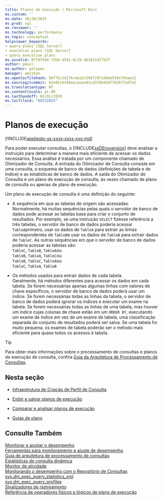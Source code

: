 ```yaml
---
title: Planos de execução | Microsoft Docs
ms.custom: ''
ms.date: 10/28/2015
ms.prod: sql
ms.reviewer: ''
ms.technology: performance
ms.topic: conceptual
helpviewer_keywords:
- query plans [SQL Server]
- execution plans [SQL Server]
- query execution plans
ms.assetid: 07f8f594-75b4-4591-8c29-d63811d7753f
author: pmasl
ms.author: pelopes
manager: amitban
ms.openlocfilehash: 9bf75c2d176c4ea2c596f29f1ddda910e794ae12
ms.sourcegitcommit: b2e81cb349eecacee91cd3766410ffb3677ad7e2
ms.translationtype: HT
ms.contentlocale: pt-BR
ms.lasthandoff: 02/01/2020
ms.locfileid: "68232025"
---
```

# <a name="execution-plans"></a>Planos de execução
[!INCLUDE[appliesto-ss-xxxx-xxxx-xxx-md](../../includes/appliesto-ss-xxxx-xxxx-xxx-md.md)]

Para poder executar consultas, o [!INCLUDE[ssDEnoversion](../../includes/ssdenoversion-md.md)] deve analisar a instrução para determinar a maneira mais eficiente de acessar os dados necessários. Essa análise é tratada por um componente chamado de Otimizador de Consulta. A entrada do Otimizador de Consulta consiste em uma consulta, o esquema de banco de dados (definições de tabela e de índice) e as estatísticas de banco de dados. A saída do Otimizador de Consulta é um plano de execução de consulta, às vezes chamado de plano de consulta ou apenas de plano de execução.   

Um plano de execução de consulta é uma definição do seguinte: 

* A sequência em que as tabelas de origem são acessadas.  
  Normalmente, há muitas sequências pelas quais o servidor de banco de dados pode acessar as tabelas base para criar o conjunto de resultados. Por exemplo, se uma instrução `SELECT` fizesse referência a três tabelas, o servidor de banco de dados poderia acessar `TableA`primeiro, usar os dados de `TableA` para extrair as linhas correspondentes de `TableB`e usar os dados de `TableB` para extrair dados de `TableC`. As outras sequências em que o servidor de banco de dados poderia acessar as tabelas são:  
  `TableC`, `TableB`, `TableA`ou  
  `TableB`, `TableA`, `TableC`ou  
  `TableB`, `TableC`, `TableA`ou  
  `TableC`, `TableA`, `TableB`  

* Os métodos usados para extrair dados de cada tabela.  
  Geralmente, há métodos diferentes para acessar os dados em cada tabela. Se forem necessárias apenas algumas linhas com valores de chave específicos, o servidor de banco de dados poderá usar um índice. Se forem necessárias todas as linhas da tabela, o servidor de banco de dados poderá ignorar os índices e executar um exame na tabela. Se forem necessárias todas as linhas de uma tabela, mas houver um índice cujas colunas de chave estão em um `ORDER BY`, executando um exame de índice em vez de um exame de tabela, uma classificação separada do conjunto de resultados poderá ser salva. Se uma tabela for muito pequena, os exames de tabela poderão ser o método mais eficiente para quase todos os acessos à tabela.

> [!TIP]
> Para obter mais informações sobre o processamento de consultas e planos de execução de consulta, confira [Guia da Arquitetura de Processamento de Consultas](../../relational-databases/query-processing-architecture-guide.md).

## <a name="in-this-section"></a>Nesta seção  
  
-   [Infraestrutura de Criação de Perfil de Consulta](../../relational-databases/performance/query-profiling-infrastructure.md)  
  
-   [Exibir e salvar planos de execução](../../relational-databases/performance/display-and-save-execution-plans.md)  
  
-   [Comparar e analisar planos de execução](../../relational-databases/performance/compare-and-analyze-execution-plans.md)  

-   [Guias de plano](../../relational-databases/performance/plan-guides.md)  

## <a name="see-also"></a>Consulte Também  
 [Monitorar e ajustar o desempenho](../../relational-databases/performance/monitor-and-tune-for-performance.md)     
 [Ferramentas para monitoramento e ajuste de desempenho](../../relational-databases/performance/performance-monitoring-and-tuning-tools.md)     
 [Guia de arquitetura de processamento de consultas](../../relational-databases/query-processing-architecture-guide.md)    
 [Estatísticas de consulta dinâmica](../../relational-databases/performance/live-query-statistics.md)     
 [Monitor de atividade](../../relational-databases/performance-monitor/activity-monitor.md)     
 [Monitorando o desempenho com o Repositório de Consultas](../../relational-databases/performance/monitoring-performance-by-using-the-query-store.md)     
 [sys.dm_exec_query_statistics_xml](../../relational-databases/system-dynamic-management-views/sys-dm-exec-query-statistics-xml-transact-sql.md)     
 [sys.dm_exec_query_profiles](../../relational-databases/system-dynamic-management-views/sys-dm-exec-query-profiles-transact-sql.md)     
 [Sinalizadores de rastreamento](../../t-sql/database-console-commands/dbcc-traceon-trace-flags-transact-sql.md)    
 [Referência de operadores físicos e lógicos de plano de execução](../../relational-databases/showplan-logical-and-physical-operators-reference.md)
